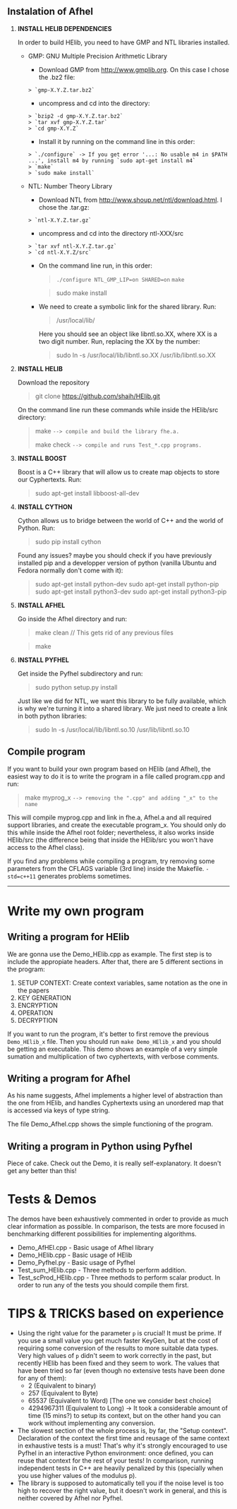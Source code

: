 ## Instalation of Afhel
1. **INSTALL HELIB DEPENDENCIES**
   
   In order to build HElib, you need to have GMP and NTL libraries installed.
   * GMP:  GNU Multiple Precision Arithmetic Library   
        * Download GMP from http://www.gmplib.org. On this case I chose the .bz2 file:

	     > `gmp-X.Y.Z.tar.bz2`

        * uncompress and cd into the directory:

	     > `bzip2 -d gmp-X.Y.Z.tar.bz2`
         > `tar xvf gmp-X.Y.Z.tar`
         > `cd gmp-X.Y.Z`

        * Install it by running on the command line in this order:
         
         > `./configure` -> If you get error '...: No usable m4 in $PATH ...', install m4 by running `sudo apt-get install m4`
         > `make`
         > `sudo make install`

   * NTL: Number Theory Library

        * Download NTL from http://www.shoup.net/ntl/download.html. I chose the .tar.gz:

         > `ntl-X.Y.Z.tar.gz`

        * uncompress and cd into the directory ntl-XXX/src

         > `tar xvf ntl-X.Y.Z.tar.gz`
         > `cd ntl-X.Y.Z/src`

        * On the command line run, in this order:

             > `./configure NTL_GMP_LIP=on SHARED=on`
             > `make`
             
             > sudo make install
        * We need to create a symbolic link for the shared library. Run:
             
             > /usr/local/lib/

          Here you should see an object like libntl.so.XX, where XX is a two digit number. Run, replacing the XX by the number:
            
             > sudo ln -s /usr/local/lib/libntl.so.XX /usr/lib/libntl.so.XX


2. **INSTALL HELIB**
    
   Download the repository
   
    > git clone https://github.com/shaih/HElib.git
  
   On the command line run these commands while inside the HElib/src directory:
     > make                `--> compile and build the library fhe.a.`
     > 
     > make check          `--> compile and runs Test_*.cpp programs.`

3. **INSTALL BOOST**
    
   Boost is a C++ library that will allow us to create map objects to store our Cyphertexts. Run:

     > sudo apt-get install libboost-all-dev

4. **INSTALL CYTHON**
    
    Cython allows us to bridge between the world of C++ and the world of Python. Run:

     > sudo pip install cython

    Found any issues? maybe you should check if you have previously installed pip and a developper version of python (vanilla Ubuntu and Fedora normally don't come with it):
     
     > sudo apt-get install python-dev
     > sudo apt-get install python-pip
     > sudo apt-get install python3-dev
     > sudo apt-get install python3-pip

5. **INSTALL AFHEL**

     Go inside the Afhel directory and run:

     > make clean               // This gets rid of any previous files

     > make

6. **INSTALL PYFHEL**

     Get inside the Pyfhel subdirectory and run:

     > sudo python setup.py install

     Just like we did for NTL, we want this library to be fully available, which is why we're turning it into a shared library. We just need to create a link in both python libraries:

     > sudo ln -s /usr/local/lib/libntl.so.10 /usr/lib/libntl.so.10

     


## Compile program
If you want to build your own program based on HElib (and Afhel), the easiest way to do it is to write the program in a file called program.cpp and run:
> make myprog_x    `--> removing the ".cpp" and adding "_x" to the name`

This will compile myprog.cpp and link in fhe.a, Afhel.a and all required support libraries, and create the executable program_x. You should only do this while inside the Afhel root folder; nevertheless, it also works inside HElib/src (the difference being that inside the HElib/src you won't have access to the Afhel class).

If you find any problems while compiling a program, try removing some parameters from the CFLAGS variable (3rd line) inside the Makefile. `-std=c++11` generates problems sometimes.

---------------

# Write my own program

## Writing a program for HElib
We are gonna use the Demo_HElib.cpp as example. The first step is to include the appropiate headers. After that, there are 5 different sections in the program:
1. SETUP CONTEXT: Create context variables, same notation as the one in the papers
2. KEY GENERATION
3. ENCRYPTION
4. OPERATION
5. DECRYPTION

If you want to run the program, it's better to first remove the previous `Demo_HElib_x` file. Then you should run `make Demo_HElib_x` and you should be getting an executable. This demo shows an example of a very simple sumation and multiplication of two cyphertexts, with verbose comments.

## Writing a program for Afhel
As his name suggests, Afhel implements a higher level of abstraction than the one from HElib, and handles Cyphertexts using an unordered map that is accessed via keys of type string.

The file Demo_Afhel.cpp shows the simple functioning of the program.

## Writing a program in Python using Pyfhel
Piece of cake. Check out the Demo, it is really self-explanatory. It doesn't get any better than this!

# Tests & Demos
The demos have been exhaustively commented in order to provide as much clear information as possible. In comparison, the tests are more focused in benchmarking different possibilities for implementing algorithms.
- Demo_AfHEl.cpp - Basic usage of Afhel library
- Demo_HElib.cpp - Basic usage of HElib
- Demo_Pyfhel.py - Basic usage of Pyfhel
- Test_sum_HElib.cpp - Three methods to perform addition.
- Test_scProd_HElib.cpp - Three methods to perform scalar product. 
In order to run any of the tests you should compile them first.

# TIPS & TRICKS based on experience
* Using the right value for the parameter `p` is crucial! It must be prime. If you use a small value you get much faster KeyGen, but at the cost of requiring some conversion of the results to more suitable data types. Very high values of `p` didn't seem to work correctly in the past, but recently HElib has been fixed and they seem to work. The values that have been tried so far (even though no extensive tests have been done for any of them):
    * 2 (Equivalent to binary)
    * 257 (Equivalent to Byte)
    * 65537 (Equivalent to Word) [The one we consider best choice]
    * 4294967311 (Equivalent to Long) -> It took a considerable amount of time (15 mins?) to setup its context, but on the other hand you can work without implementing any conversion.
* The slowest section of the whole process is, by far, the "Setup context". Declaration of the context the first time and reusage of the same context in exhaustive tests is a must! That's why it's strongly encouraged to use Pyfhel in an interactive Python environment: once defined, you can reuse that context for the rest of your tests! In comparison, running independent tests in C++ are heavily penalized by this (specially when you use higher values of the modulus p).
* The library is supposed to automatically tell you if the noise level is too high to recover the right value, but it doesn't work in general, and this is neither covered by Afhel nor Pyfhel.
